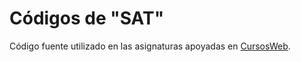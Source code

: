 # Códigos de "SAT"

Código fuente utilizado en las asignaturas apoyadas en [CursosWeb](http://cursosweb.github.io "CursosWeb").
